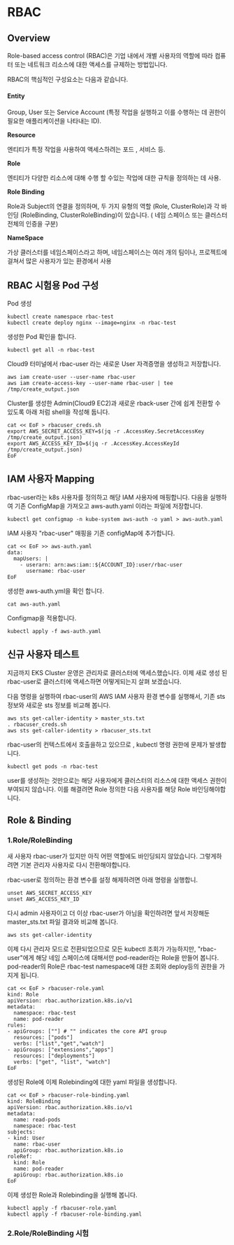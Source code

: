 # RBAC

## Overview

Role-based access control \(RBAC\)은 기업 내에서 개별 사용자의 역할에 따라 컴퓨터 또는 네트워크 리소스에 대한 액세스를 규제하는 방법입니다.

RBAC의 핵심적인 구성요소는 다음과 같습니다.

#### Entity

Group, User 또는 Service Account \(특정 작업을 실행하고 이를 수행하는 데 권한이 필요한 애플리케이션을 나타내는 ID\).

**Resource**

엔티티가 특정 작업을 사용하여 액세스하려는 포드 , 서비스 등.

**Role**

엔티티가 다양한 리소스에 대해 수행 할 수있는 작업에 대한 규칙을 정의하는 데 사용.

**Role Binding**

Role과 Subject의 연결을 정의하며, 두 가지 유형의 역할 \(Role, ClusterRole\)과 각 바인딩 \(RoleBinding, ClusterRoleBinding\)이 있습니다. \( 네임 스페이스 또는 클러스터 전체의 인증을 구분\)

**NameSpace**

가상 클러스터를 네임스페이스라고 하며, 네임스페이스는 여러 개의 팀이나, 프로젝트에 걸쳐서 많은 사용자가 있는 환경에서 사용

## RBAC 시험용 Pod 구성 

Pod 생성

```text
kubectl create namespace rbac-test
kubectl create deploy nginx --image=nginx -n rbac-test

```

생성한 Pod 확인을 합니다.

```text
kubectl get all -n rbac-test

```

Cloud9 터미널에서 rbac-user 라는 새로운 User 자격증명을 생성하고 저장합니다. 

```text
aws iam create-user --user-name rbac-user
aws iam create-access-key --user-name rbac-user | tee /tmp/create_output.json

```

Cluster를 생성한 Admin\(Cloud9 EC2\)과 새로운 rback-user 간에 쉽게 전환할 수 있도록 아래 처럼 shell을 작성해 둡니다.

```text
cat << EoF > rbacuser_creds.sh
export AWS_SECRET_ACCESS_KEY=$(jq -r .AccessKey.SecretAccessKey /tmp/create_output.json)
export AWS_ACCESS_KEY_ID=$(jq -r .AccessKey.AccessKeyId /tmp/create_output.json)
EoF

```

## IAM 사용자 Mapping

rbac-user라는 k8s 사용자를 정의하고 해당 IAM 사용자에 매핑합니다. 다음을 실행하여 기존 ConfigMap을 가져오고 aws-auth.yaml 이라는 파일에 저장합니다.

```text
kubectl get configmap -n kube-system aws-auth -o yaml > aws-auth.yaml

```

IAM 사용자 "rbac-user" 매핑을 기존 configMap에 추가합니다.

```text
cat << EoF >> aws-auth.yaml
data:
  mapUsers: |
    - userarn: arn:aws:iam::${ACCOUNT_ID}:user/rbac-user
      username: rbac-user
EoF

```

생성한 aws-auth.yml을 확인 합니다.

```text
cat aws-auth.yaml

```

Configmap을 적용합니다.

```text
kubectl apply -f aws-auth.yaml

```

## 신규 사용자 테스트

지금까지 EKS Cluster 운영은 관리자로 클러스터에 액세스했습니다. 이제 새로 생성 된 rbac-user로 클러스터에 액세스하면 어떻게되는지 살펴 보겠습니다.

다음 명령을 실행하여 rbac-user의 AWS IAM 사용자 환경 변수를 실행해서, 기존 sts 정보와 새로운 sts 정보를 비교해 봅니다.

```text
aws sts get-caller-identity > master_sts.txt
. rbacuser_creds.sh
aws sts get-caller-identity > rbacuser_sts.txt

```

rbac-user의 컨텍스트에서 호출을하고 있으므로 , kubectl 명령 권한에 문제가 발생합니다.

```text
kubectl get pods -n rbac-test

```

user를 생성하는 것만으로는 해당 사용자에게 클러스터의 리소스에 대한 액세스 권한이 부여되지 않습니다. 이를 해결려면 Role 정의한 다음 사용자를 해당 Role 바인딩해야합니다.

## Role & Binding 

### 1.Role/RoleBinding 

새 사용자 rbac-user가 있지만 아직 어떤 역할에도 바인딩되지 않았습니다. 그렇게하려면 기본 관리자 사용자로 다시 전환해야합니다.

rbac-user로 정의하는 환경 변수를 설정 해제하려면 아래 명령을 실행합니.

```text
unset AWS_SECRET_ACCESS_KEY
unset AWS_ACCESS_KEY_ID

```

다시 admin 사용자이고 더 이상 rbac-user가 아님을 확인하려면 앞서 저장해둔 master\_sts.txt 파일 결과와 비교해 봅니다.

```text
aws sts get-caller-identity

```

이제 다시 관리자 모드로 전환되었으므로 모든 kubectl 조회가 가능하지만, "rbac-user"에게  해당 네임 스페이스에 대해서만 pod-reader라는 Role을 만들어 봅니다.  pod-reader의 Role은 rbac-test namespace에 대한 조회와 deploy등의 권한을 가지게 됩니다.

```text
cat << EoF > rbacuser-role.yaml
kind: Role
apiVersion: rbac.authorization.k8s.io/v1
metadata:
  namespace: rbac-test
  name: pod-reader
rules:
- apiGroups: [""] # "" indicates the core API group
  resources: ["pods"]
  verbs: ["list","get","watch"]
- apiGroups: ["extensions","apps"]
  resources: ["deployments"]
  verbs: ["get", "list", "watch"]
EoF

```

생성된 Role에 이제 Rolebinding에 대한 yaml 파일을 생성합니다.

```text
cat << EoF > rbacuser-role-binding.yaml
kind: RoleBinding
apiVersion: rbac.authorization.k8s.io/v1
metadata:
  name: read-pods
  namespace: rbac-test
subjects:
- kind: User
  name: rbac-user
  apiGroup: rbac.authorization.k8s.io
roleRef:
  kind: Role
  name: pod-reader
  apiGroup: rbac.authorization.k8s.io
EoF

```

이제 생성한 Role과 Rolebinding을 실행해 봅니다.

```text
kubectl apply -f rbacuser-role.yaml
kubectl apply -f rbacuser-role-binding.yaml

```

### 2.Role/RoleBinding 시험 



